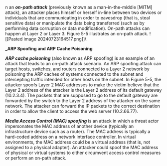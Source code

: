 n an **_on-path attack_** (previously known as a man-in-the-middle [MITM] attack), an attacker places himself or herself in-line between two devices or individuals that are communicating in order to eavesdrop (that is, steal sensitive data) or manipulate the data being transferred (such as by performing data corruption or data modification). On-path attacks can happen at Layer 2 or Layer 3. Figure 5-5 illustrates an on-path attack.
![[Pasted image 20240723164517.png]]\

**_ARP Spoofing and ARP Cache Poisoning**

**_ARP cache poisoning_** (also known as ARP spoofing) is an example of an attack that leads to an on-path attack scenario. An ARP spoofing attack can target hosts, switches, and routers connected to a Layer 2 network by poisoning the ARP caches of systems connected to the subnet and intercepting traffic intended for other hosts on the subnet. In Figure 5-5, the attacker spoofs Layer 2 MAC addresses to make the victim believe that the Layer 2 address of the attacker is the Layer 2 address of its default gateway (10.2.3.4). The packets that are supposed to go to the default gateway are forwarded by the switch to the Layer 2 address of the attacker on the same network. The attacker can forward the IP packets to the correct destination in order to allow the client to access the web server (10.2.66.77).

**_Media Access Control (MAC) spoofing_** is an attack in which a threat actor impersonates the MAC address of another device (typically an infrastructure device such as a router). The MAC address is typically a hard-coded address on a network interface controller. In virtual environments, the MAC address could be a virtual address (that is, not assigned to a physical adapter). An attacker could spoof the MAC address of physical or virtual systems to either circumvent access control measures or perform an on-path attack.
